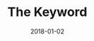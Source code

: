 ---
layout: site
title: "The Keyword"
date: 2018-01-02
categories: [google]
version: 0.0.0
major: 0
minor: 0
patch: 0
slug: the-keyword
link: https://blog.google/
submitter: lpolepeddi
permalink: /sites/:slug
---